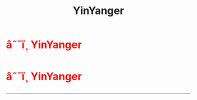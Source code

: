 ﻿---
lang: en-US
title: YinYanger
prev: Witch
next: Zombie
---
# <font color="red">â˜¯ï¸ <b>YinYanger</b></font> <Badge text="Killing" type="tip" vertical="middle"/>
# <font color="red">â˜¯ï¸ <b>YinYanger</b></font> <Badge text="Killing" type="tip" vertical="middle"/>
---


